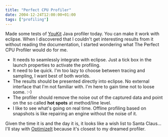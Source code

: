 ```yaml
---
title: "Perfect CPU Profiler"
date: 2004-12-24T12:00:00+01:00
tags: ["profiling"]
---
```


Made some tests of <a href="http://www.yourkit.com/">YouKit</a> Java profiler today. You can make it work with eclipse. When I discovered that I couldn't get interesting results from it without reading the documentation, I started wondering what The Perfect CPU Profiler would do for me.

 + It needs to seamlessly integrate with eclipse. Just a tick box in the launch properties to activate the profiling.
 + It need to be quick. I'm too lazy to choose between tracing and sampling, I want best of both worlds.
 + The results should be presented directly into eclipse. No external interface that I'm not familiar with. I'm here to gain time not to loose some. :-)
 + The profiler should remove the noise out of the captured data and point on the so called <strong>hot spots</strong> at method/line level.
 + I like to see what's going on real time. Offline profiling based on snapshots is like repairing an engine without the noise of it.

Given the time it is and the day it is, it looks like a wish list to Santa Claus... I'll stay with <a href="http://www.borland.com/optimizeit/">OptimizeIt</a> because it's closest to my dreamed profiler.
